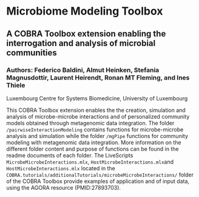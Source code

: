 # Microbiome Modeling Toolbox

## A COBRA Toolbox extension enabling the interrogation and analysis of microbial communities

### Authors: Federico Baldini, Almut Heinken, Stefania Magnusdottir, Laurent Heirendt, Ronan MT Fleming, and Ines Thiele

Luxembourg Centre for Systems Biomedicine, University of Luxembourg


This COBRA Toolbox extension enables the the creation, simulation and analysis of microbe-microbe interactions 
and of personalized community models obtained through metagenomic data integration.
The folder `/pairwiseInteractionModeling` contains functions for microbe-microbe 
analysis and simulation while the folder `/mgPipe` functions for community modeling with metagenomic 
data integration. More information on the different folder content and purpose of functions can be 
found in the readme documents of each folder. 
The LiveScripts `MicrobeMicrobeInteractions.mlx`, `HostMicrobeInteractions.mlx`and `HostMicrobeInteractions.mlx` 
located in the `COBRA.tutorials/additionalTutorials/microbeMicrobeInteractions/` folder of the COBRA Toolbox 
provide examples of application and of input data, using the AGORA resource (PMID:27893703).
